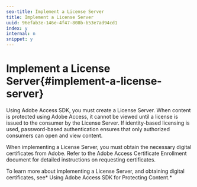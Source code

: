 ```yaml
---
seo-title: Implement a License Server
title: Implement a License Server
uuid: 96efab3e-146e-4f47-808b-b53e7ad94cd1
index: y
internal: n
snippet: y
---
```


# Implement a License Server{#implement-a-license-server}

Using Adobe Access SDK, you must create a License Server. When content is protected using Adobe Access, it cannot be viewed until a license is issued to the consumer by the License Server. If identity-based licensing is used, password-based authentication ensures that only authorized consumers can open and view content.

When implementing a License Server, you must obtain the necessary digital certificates from Adobe. Refer to the Adobe Access Certificate Enrollment document for detailed instructions on requesting certificates.

To learn more about implementing a License Server, and obtaining digital certificates, see* Using Adobe Access SDK for Protecting Content.* 
